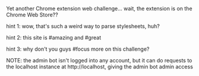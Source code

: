 Yet another Chrome extension web challenge... wait, the extension is on the Chrome Web Store??

hint 1: wow, that's such a weird way to parse stylesheets, huh?

hint 2: this site is #amazing and #great

hint 3: why don't you guys #focus more on this challenge?

NOTE: the admin bot isn't logged into any account, but it can do requests to the localhost instance at http://localhost, giving the admin bot admin access
